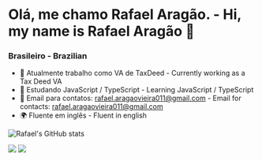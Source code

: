 # Olá, me chamo Rafael Aragão. - Hi, my name is Rafael Aragão 👋
### Brasileiro - Brazilian

- 🔭 Atualmente trabalho como VA de TaxDeed - Currently working as a Tax Deed VA
- 🌱 Estudando JavaScript / TypeScript - Learning JavaScript / TypeScript
- 📝 Email para contatos: rafael.aragaovieira011@gmail.com -  Email for contacts: rafael.aragaovieira011@gmail.com
- 🌍 Fluente em inglês - Fluent in english

![Rafael's GitHub stats](https://github-readme-stats-seven-kohl-39.vercel.app/api?username=rafaelaragaov&theme=dark&show_icons=true)

<div> 
  <a href="https://www.instagram.com/rafael.aragaov/" target="_blank"><img src="https://img.shields.io/badge/Instagram-E4405F?style=for-the-badge&logo=instagram&logoColor=white" target="_blank"></a>
   <a href=" https://www.tiktok.com/@rafa.aragaov" target="_blank"><img src="https://img.shields.io/badge/TikTok-000000?style=for-the-badge&logo=tiktok&logoColor=white" target="_blank"></a>

 
</div>
